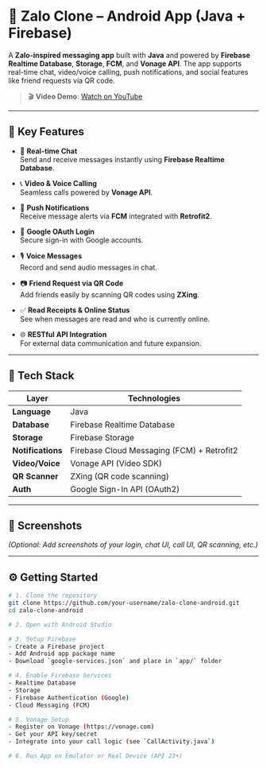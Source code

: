 # 📱 Zalo Clone – Android App (Java + Firebase)

A **Zalo-inspired messaging app** built with **Java** and powered by **Firebase Realtime Database**, **Storage**, **FCM**, and **Vonage API**. The app supports real-time chat, video/voice calling, push notifications, and social features like friend requests via QR code.

> 🎬 **Video Demo**: [Watch on YouTube](https://www.youtube.com/watch?v=An8scMXZKJw)

---

## 🚀 Key Features

- 💬 **Real-time Chat**  
  Send and receive messages instantly using **Firebase Realtime Database**.

- 📞 **Video & Voice Calling**  
  Seamless calls powered by **Vonage API**.

- 🔔 **Push Notifications**  
  Receive message alerts via **FCM** integrated with **Retrofit2**.

- 🧠 **Google OAuth Login**  
  Secure sign-in with Google accounts.

- 🎙️ **Voice Messages**  
  Record and send audio messages in chat.

- 📷 **Friend Request via QR Code**  
  Add friends easily by scanning QR codes using **ZXing**.

- ✅ **Read Receipts & Online Status**  
  See when messages are read and who is currently online.

- 🌐 **RESTful API Integration**  
  For external data communication and future expansion.

---

## 🧪 Tech Stack

| Layer         | Technologies                             |
|---------------|------------------------------------------|
| **Language**  | Java                                     |
| **Database**  | Firebase Realtime Database               |
| **Storage**   | Firebase Storage                         |
| **Notifications** | Firebase Cloud Messaging (FCM) + Retrofit2 |
| **Video/Voice** | Vonage API (Video SDK)                  |
| **QR Scanner** | ZXing (QR code scanning)                |
| **Auth**      | Google Sign-In API (OAuth2)              |

---

## 📸 Screenshots

*(Optional: Add screenshots of your login, chat UI, call UI, QR scanning, etc.)*

---

## ⚙️ Getting Started

```bash
# 1. Clone the repository
git clone https://github.com/your-username/zalo-clone-android.git
cd zalo-clone-android

# 2. Open with Android Studio

# 3. Setup Firebase
- Create a Firebase project
- Add Android app package name
- Download `google-services.json` and place in `app/` folder

# 4. Enable Firebase Services
- Realtime Database
- Storage
- Firebase Authentication (Google)
- Cloud Messaging (FCM)

# 5. Vonage Setup
- Register on Vonage (https://vonage.com)
- Get your API key/secret
- Integrate into your call logic (see `CallActivity.java`)

# 6. Run App on Emulator or Real Device (API 23+)
```
